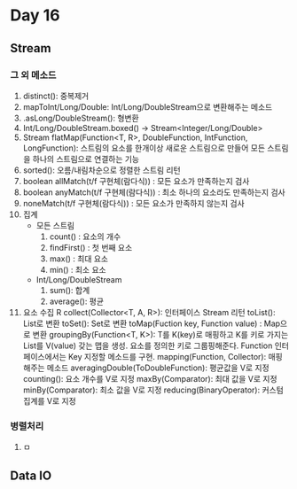 # Day 16
## Stream
### 그 외 메소드
1. distinct(): 중복제거
2. mapToInt/Long/Double: Int/Long/DoubleStream으로 변환해주는 메소드
3. .asLong/DoubleStream(): 형변환
4. Int/Long/DoubleStream.boxed() -> Stream<Integer/Long/Double>
5. Stream flatMap(Function<T, R>, DoubleFunction, IntFunction, LongFunction):
   스트림의 요소를 한개이상 새로운 스트림으로 만들어 모든 스트림을 하나의 스트림으로 연결하는 기능
6. sorted(): 오름/내림차순으로 정렬한 스트림 리턴
7. boolean allMatch(t/f 구현체(람다식)) : 모든 요소가 만족하는지 검사
8. boolean anyMatch(t/f 구현체(람다식)) : 최소 하나의 요소라도 만족하는지 검사
9. noneMatch(t/f 구현체(람다식)) : 모든 요소가 만족하지 않는지 검사
10. 집계
    - 모든 스트림
        1. count() : 요소의 개수
        2. findFirst() : 첫 번째 요소
        3. max() : 최대 요소
        4. min() : 최소 요소
    - Int/Long/DoubleStream
        1. sum(): 합계
        2. average(): 평균
11. 요소 수집
    R collect(Collector<T, A, R>): 인터페이스 Stream 리턴
      toList(): List로 변환
      toSet(): Set로 변환
      toMap(Fuction key, Function value) : Map으로 변환
      groupingBy(Function<T, K>): T를 K(key)로 매핑하고 K를 키로 가지는 List를 V(value) 갖는 맵을 생성.
                                  요소를 정의한 키로 그룹핑해준다.
                                  Function 인터페이스에서는 Key 지정할 메소드를 구현.
        mapping(Function, Collector): 매핑해주는 메소드
        averagingDouble(ToDoubleFunction): 평균값을 V로 지정
        counting(): 요소 개수를 V로 지정
        maxBy(Comparator): 최대 값을 V로 지정
        minBy(Comparator): 최소 값을 V로 지정
        reducing(BinaryOperator): 커스텀 집계를 V로 지정

### 병렬처리
1. ㅁ

## Data IO
